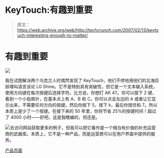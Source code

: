 # KeyTouch:有趣到重要

> 原文：<https://web.archive.org/web/http://techcrunch.com/2007/02/13/keytouch-interesting-enough-to-matter/>

# 有趣到重要

![](img/18762985cff6a2e1d3bcad05e0043cd1.png)

我在试图解决两个乌克兰人时偶然发现了 KeyTouch，他们不停地用他们的北海巨妖嚎叫语言谈论 LG Shine。它不是特别具有突破性，但它是一个文本输入系统，使用方向键在每次按键后选择字符。比方说，你想打 AK 47。你可以按下 2 键，看到一个小指南针，在基本点上有 A、B 和 C。你可以点击左边的 A 或者让它显示出来，不需要任何方向的按键。然后你按下 5，按下 k，最后你按住和 7。所以本质上是少了一个按键。在接下来的 50 年里，你将节省 25%的按键时间！超过了 4000 小时——好吧，这是我瞎编的，但还是。

![](img/8a0f1f585b335f6f550754afe9322ce1.png)去访问网站获取更多的例子，但我可以把它看作是一个相当有价值的补充运营商的武器库。本质上，它不是一种产品，而是运营商可以在用户界面中提供的服务。

[产品页面](https://web.archive.org/web/20210412003347/http://www.keytouch.com/)